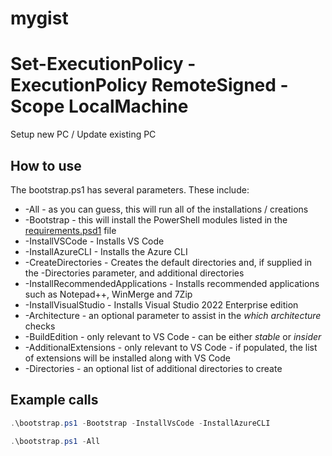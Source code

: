 # mygist

# Set-ExecutionPolicy -ExecutionPolicy RemoteSigned -Scope LocalMachine

Setup new PC / Update existing PC

## How to use

The bootstrap.ps1 has several parameters. These include:

- -All - as you can guess, this will run all of the installations / creations
- -Bootstrap - this will install the PowerShell modules listed in the [requirements.psd1](./requirements.psd1) file
- -InstallVSCode - Installs VS Code
- -InstallAzureCLI - Installs the Azure CLI
- -CreateDirectories - Creates the default directories and, if supplied in the -Directories parameter, and additional directories
- -InstallRecommendedApplications - Installs recommended applications such as Notepad++, WinMerge and 7Zip
- -InstallVisualStudio - Installs Visual Studio 2022 Enterprise edition
- -Architecture - an optional parameter to assist in the *which architecture* checks
- -BuildEdition - only relevant to VS Code - can be either *stable* or *insider*
- -AdditionalExtensions - only relevant to VS Code - if populated, the list of extensions will be installed along with VS Code
- -Directories - an optional list of additional directories to create

## Example calls

``` PowerShell
.\bootstrap.ps1 -Bootstrap -InstallVsCode -InstallAzureCLI
```

``` PowerShell
.\bootstrap.ps1 -All
```
